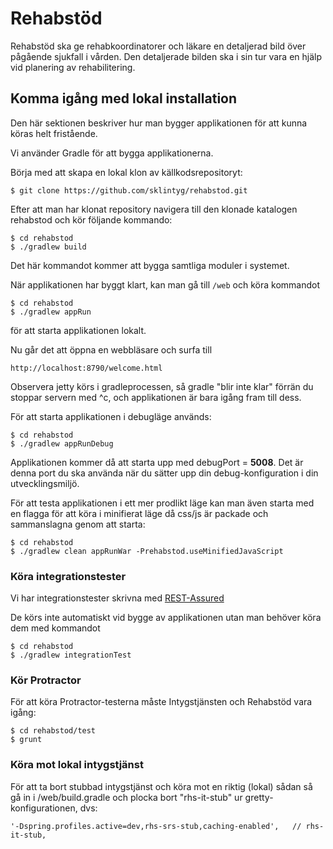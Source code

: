 # Rehabstöd
Rehabstöd ska ge rehabkoordinatorer och läkare en detaljerad bild över pågående sjukfall i vården. Den detaljerade bilden ska i sin tur vara en hjälp vid planering av rehabilitering.

## Komma igång med lokal installation
Den här sektionen beskriver hur man bygger applikationen för att kunna köras helt fristående.

Vi använder Gradle för att bygga applikationerna.

Börja med att skapa en lokal klon av källkodsrepositoryt:

    $ git clone https://github.com/sklintyg/rehabstod.git

Efter att man har klonat repository navigera till den klonade katalogen rehabstod och kör följande kommando:

    $ cd rehabstod
    $ ./gradlew build

Det här kommandot kommer att bygga samtliga moduler i systemet. 

När applikationen har byggt klart, kan man gå till `/web` och köra kommandot

    $ cd rehabstod
    $ ./gradlew appRun

för att starta applikationen lokalt.

Nu går det att öppna en webbläsare och surfa till 

    http://localhost:8790/welcome.html 

Observera jetty körs i gradleprocessen, så gradle "blir inte klar" förrän du stoppar servern med ^c, och applikationen är bara igång fram till dess.

För att starta applikationen i debugläge används:

    $ cd rehabstod
    $ ./gradlew appRunDebug
    
Applikationen kommer då att starta upp med debugPort = **5008**. Det är denna port du ska använda när du sätter upp din 
debug-konfiguration i din utvecklingsmiljö.

För att testa applikationen i ett mer prodlikt läge kan man även starta med en flagga för att köra i minifierat läge då css/js är packade och sammanslagna genom att starta:

    $ cd rehabstod
    $ ./gradlew clean appRunWar -Prehabstod.useMinifiedJavaScript

### Köra integrationstester
Vi har integrationstester skrivna med [REST-Assured](https://github.com/jayway/rest-assured)

De körs inte automatiskt vid bygge av applikationen utan man behöver köra dem med kommandot

    $ cd rehabstod
    $ ./gradlew integrationTest
    
### Kör Protractor
För att köra Protractor-testerna måste Intygstjänsten och Rehabstöd vara igång:

    $ cd rehabstod/test
    $ grunt


### Köra mot lokal intygstjänst
För att ta bort stubbad intygstjänst och köra mot en riktig (lokal) sådan så gå in i /web/build.gradle och plocka bort "rhs-it-stub" ur gretty-konfigurationen, dvs:

    '-Dspring.profiles.active=dev,rhs-srs-stub,caching-enabled',   // rhs-it-stub,
